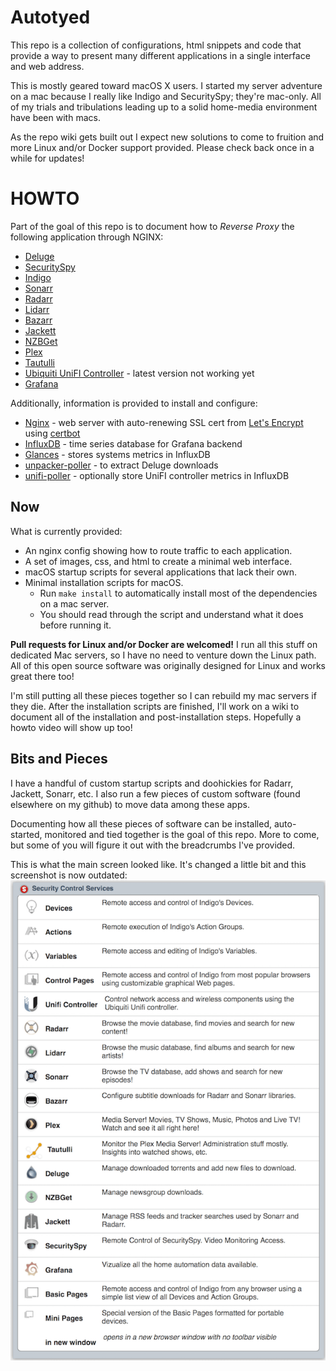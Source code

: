 # Autotyed

This repo is a collection of configurations, html snippets and code that provide
a way to present many different applications in a single interface and web address.

This is mostly geared toward macOS X users. I started my server adventure on a mac
because I really like Indigo and SecuritySpy; they're mac-only. All of my trials
and tribulations leading up to a solid home-media environment have been with macs.

As the repo wiki gets built out I expect new solutions to come to fruition and
more Linux and/or Docker support provided. Please check back once in a while for updates!

# HOWTO

Part of the goal of this repo is to document how to
_Reverse Proxy_ the following application through NGINX:

- [Deluge](https://deluge-torrent.org)
- [SecuritySpy](https://www.bensoftware.com/securityspy/)
- [Indigo](https://www.indigodomo.com)
- [Sonarr](https://sonarr.tv)
- [Radarr](https://radarr.video)
- [Lidarr](https://lidarr.audio)
- [Bazarr](https://github.com/morpheus65535/bazarr)
- [Jackett](https://github.com/Jackett/Jackett)
- [NZBGet](https://nzbget.net)
- [Plex](https://www.plex.tv)
- [Tautulli](https://tautulli.com)
- [Ubiquiti UniFI Controller](https://www.ui.com/download/unifi) - latest version not working yet
- [Grafana](https://grafana.com)

Additionally, information is provided to install and configure:
- [Nginx](https://www.nginx.com) - web server with auto-renewing SSL cert from [Let's Encrypt](https://letsencrypt.org) using [certbot](https://certbot.eff.org)
- [InfluxDB](https://www.influxdata.com) - time series database for Grafana backend
- [Glances](https://nicolargo.github.io/glances/) - stores systems metrics in InfluxDB
- [unpacker-poller](https://github.com/davidnewhall/unpacker-poller) - to extract Deluge downloads
- [unifi-poller](https://github.com/davidnewhall/unifi-poller) - optionally store UniFI controller metrics in InfluxDB

## Now

What is currently provided:

- An nginx config showing how to route traffic to each application.
- A set of images, css, and html to create a minimal web interface.
- macOS startup scripts for several applications that lack their own.
- Minimal installation scripts for macOS.
  - Run `make install` to automatically install most of the dependencies on a mac server.
  - You should read through the script and understand what it does before running it.

**Pull requests for Linux and/or Docker are welcomed!** I run all this stuff on
dedicated Mac servers, so I have no need to venture down the Linux path. All of
this open source software was originally designed for Linux and works great
there too!

I'm still putting all these pieces together so I can rebuild my mac servers if
they die. After the installation scripts are finished, I'll work on a wiki to
document all of the installation and post-installation steps. Hopefully a howto
video will show up too!

## Bits and Pieces

I have a handful of custom startup scripts and doohickies for Radarr, Jackett, Sonarr, etc.
I also run a few pieces of custom software (found elsewhere on my github) to move data among these apps.

Documenting how all these pieces of software can be installed, auto-started, monitored
and tied together is the goal of this repo.
More to come, but some of you will figure it out with the breadcrumbs I've provided.

This is what the main screen looked like. It's changed a little bit and this screenshot is now outdated:
![Screen Shot of Custom Interface](images/autotyed.png)
